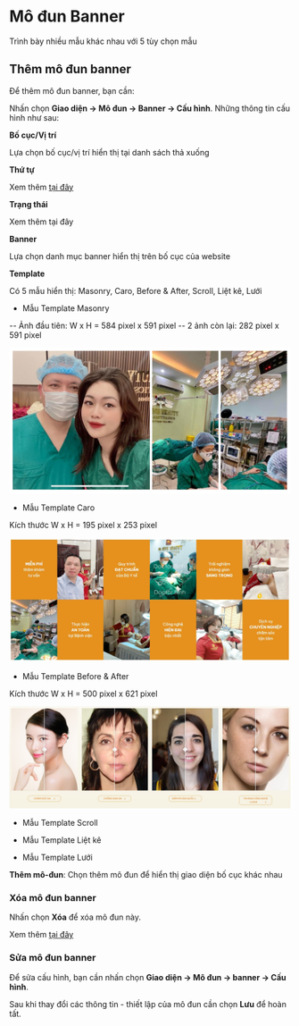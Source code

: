 # Mô đun Banner

Trình bày nhiều mẫu khác nhau với 5 tùy chọn mẫu

## Thêm mô đun banner
Để thêm mô đun banner, bạn cần:

Nhấn chọn **Giao diện -> Mô đun -> Banner -> Cấu hình**. Những thông tin cấu hình như sau:

**Bố cục/Vị trí**

Lựa chọn bố cục/vị trí hiển thị tại danh sách thả xuống

**Thứ tự**

Xem thêm [tại đây](https://mkmate.osd.vn/docs/common/logic/#th%E1%BB%A9-t%E1%BB%B1-s%E1%BA%AFp-x%E1%BA%BFp-l%C3%A0-s%E1%BB%91-ch%E1%BB%89-%C4%91%E1%BB%8Bnh)

**Trạng thái**

Xem thêm tại đây

**Banner**

Lựa chọn danh mục banner hiển thị trên bố cục của website

**Template**

Có 5 mẫu hiển thị: Masonry, Caro, Before & After, Scroll, Liệt kê, Lưới

- Mẫu Template Masonry

-- Ảnh đầu tiên: W x H = 584 pixel x 591 pixel
-- 2 ảnh còn lại: 282 pixel x 591 pixel

![mo-dun-banner-Masonry.jpg](img/mo-dun-banner-Masonry.jpg)

- Mẫu Template Caro

Kích thước W x H = 195 pixel x 253  pixel

![mo-dun-banner-caro.jpg](img/mo-dun-banner-caro.jpg)

- Mẫu Template Before & After

Kích thước W x H = 500 pixel x 621 pixel

![mo-dun-banner-before-after.jpg](img/mo-dun-banner-before-after.jpg)

- Mẫu Template Scroll

- Mẫu Template Liệt kê

- Mẫu Template Lưới

**Thêm mô-đun**: Chọn thêm mô đun để hiển thị giao diện bố cục khác nhau

### Xóa mô đun banner

Nhấn chọn **Xóa** để xóa mô đun này.

Xem thêm [tại đây](https://mkmate.osd.vn/docs/common/logic#x%C3%B3a-c%C3%A1c-m%E1%BB%A5c-c%C3%A1c-th%C3%A0nh-ph%E1%BA%A7n-th%C3%B4ng-tin)

### Sửa mô đun banner

Để sửa cấu hình, bạn cần nhấn chọn **Giao diện -> Mô đun -> banner -> Cấu hình**.

Sau khi thay đổi các thông tin - thiết lập của mô đun cần chọn **Lưu** để hoàn tất.
